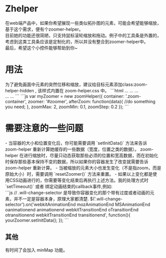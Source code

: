 # Zhelper
<span>在web端产品中，如果你希望展现一些类似拓扑图的元素，可能会希望能够缩放，基于这个需求，便有个zoomer-helper。</span><br>
<span>目前她的功能还很简陋，只支持鼠标滚轮缩放和拖动。例子中的工具条是外置的，考虑到这类工具条应该是定制化的，所以并没有整合到zoomer-helper中。</span><br>
<span>最后，希望这个小控件能够帮助到你~ </span>

<h1>用法</h1>
为了避免画面中元素的突然位移和缩放，建议给目标元素添加class:zoom-helper-hidden , 该样式内置在 zoom-helper.css 中。
```html
<head>
...
<link rel="stylesheet" type="text/css" href="your-project/modules/zoom-helper/zoom-helper.css">
...
</head>
<body>
...
<div class="zoom-container">
	<div id="zoomer" class="zoom-helper-hidden"></div>
</div>
...
<script type="text/javascript" src="your-project/modules/jquery/jquery.js"></script>
<script type="text/javascript" src="your-project/modules/jquery/jquery-ui.customer.min.js"></script>
<script type="text/javascript" src="your-project/modules/zoom-helper/addWheelListener.js"></script>
<script type="text/javascript" src="your-project/modules/zoom-helper/zoom-helper.js"></script>
...
</body>
```
```js
var myZoomer = new zoomHelper({
	container: '.zoom-container',
	zoomer: '#zoomer',
	afterZoom: function(data){
	    //do something you need;
	},
	zoomMax: 2,
	zoomMin: 0.1,
	zoomStep: 0.2
});	
```
<h1>需要注意的一些问题</h1>
- 当容器的大小和位置变化后，你可能需要调用 `setInitData()` 方法来告诉 zoom-helper 重新计算她缓存的一些数据（宽度，位置之类的数据）。
zoom-helper 在进行缩放时，尽量只动态获取那些必须的位置和宽高数据，而在初始化时保存那些基本保持不变的数据，所以如果你的容器发生了改变就需要告诉 zoom-helper 重新计算。
- 当被缩放的元素大小也发生变化（不是指zoom，而是原始大小）时，需要调用 `resetZoomer()` 方法来重置。
- 如果以上变化都是使用CSS动画进行的，你需要等变化结束后再执行上述方法。我的处理方式时 `setTimeout()` 或者 绑定动画结束的callback事件,例如:<br>
```js
	// .will-change-selector 是导致你容器变化的那个带有过度或者动画的元素，并不一定是容器本身，原理大家都清楚.
	$('.will-change-selector').on('webkitAnimationEnd mozAnimationEnd MSAnimationEnd oanimationend animationend webkitTransitionEnd oTransitionEnd otransitionend webkitTransitionEnd transitionend', function(){
		yourZoomer.setInitData();
	});
```

<h2>其他</h2>
<span>有时间了会加入 minMap 功能。</span>
